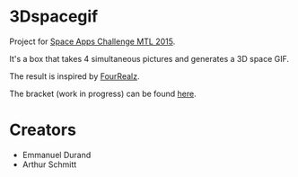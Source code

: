# 3Dspacegif

Project for [Space Apps Challenge MTL 2015](https://2015.spaceappschallenge.org/location/montreal).

It's a box that takes 4 simultaneous pictures and generates a 3D space GIF. 

The result is inspired by [FourRealz](http://fourrealz.tumblr.com).

The bracket (work in progress) can be found [here](https://tinkercad.com/things/6PWv4qdSrNn).

# Creators

- Emmanuel Durand 
- Arthur Schmitt
